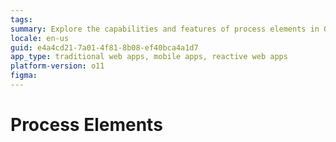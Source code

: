 ```yaml
---
tags: 
summary: Explore the capabilities and features of process elements in OutSystems 11 (O11).
locale: en-us
guid: e4a4cd21-7a01-4f81-8b08-ef40bca4a1d7
app_type: traditional web apps, mobile apps, reactive web apps
platform-version: o11
figma:
---
```


# Process Elements
